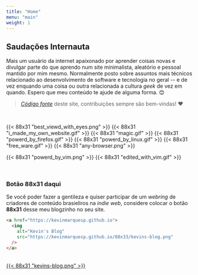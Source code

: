 ```yaml
---
title: "Home"
menu: "main"
weight: 1
---
```


## Saudações Internauta

Mais um usuário da internet apaixonado por aprender coisas novas e divulgar
parte do que aprendo num site minimalista, aleatório e pessoal mantido por mim
mesmo. Normalmente posto sobre assuntos mais técnicos relacionado ao
desenvolvimento de software e tecnologia no geral -- e de vez enquando uma coisa
ou outra relacionada a cultura *geek* de vez em quando. Espero que meu conteúdo
te ajude de alguma forma. 😊

> [*Código fonte*](https://github.com/kevinmarquesp/kevinmarquesp.github.io)
> deste site, contribuições sempre são bem-vindas! ❤️

<br>

{{< 88x31 "best_viewd_with_eyes.png" >}}
{{< 88x31 "i_made_my_own_website.gif" >}}
{{< 88x31 "magic.gif" >}}
{{< 88x31 "powerd_by_firefox.gif" >}}
{{< 88x31 "powerd_by_linux.gif" >}}
{{< 88x31 "free_ware.gif" >}}
{{< 88x31 "any-browser.png" >}}

{{< 88x31 "powerd_by_vim.png" >}}
{{< 88x31 "edited_with_vim.gif" >}}

<br>

### Botão 88x31 daqui

Se você poder fazer a gentileza e quiser participar de um *webring* de criadores
de conteúdo brasieliros na *indie web*, considere colocar o botão **88x31**
desse meu blogzinho no seu site.

```html
<a href="https://kevinmarquesp.github.io">
  <img
    alt="Kevin's Blog"
    src="https://kevinmarquesp.github.io/88x33/kevins-blog.png"
  />
</a>
```

<br>

<a href="https://kevinmarquesp.github.io">
  {{< 88x31 "kevins-blog.png" >}}
</a>

<br>
